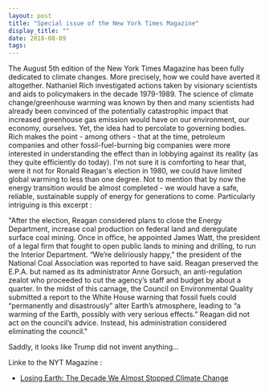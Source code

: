 ```yaml
---
layout: post
title: "Special issue of the New York Times Magazine"
display_title: ""
date: 2018-08-09
tags: 
---
```

The August 5th edition of the New York Times Magazine has been fully dedicated to climate changes. More precisely, how we could have
averted it altogether. Nathaniel Rich investigated actions taken by visionary scientists and aids to policymakers in the decade 1979-1989. The science of climate change/greenhouse warming was known by then and many scientists had already been convinced of the potentially catastrophic impact that increased greenhouse gas emission would have on our environment, our economy, ourselves. Yet, the idea had to percolate to governing bodies. Rich makes the point - among others - that at the time, petroleum companies and other fossil-fuel-burning big companies were more interested in understanding the effect than in lobbying against its reality (as they quite efficiently do today). I'm not sure it is comforting to hear that, were it not for Ronald Reagan's election in 1980, we could have limited global warming to less than one degree. Not to mention that by now the energy transition would be almost completed - we would have a safe, reliable, sustainable supply of energy for generations to come. Particularly intriguing is this excerpt : 

"After the election, Reagan considered plans to close the Energy Department, increase coal production on federal land and deregulate surface coal mining. Once in office, he appointed James Watt, the president of a legal firm that fought to open public lands to mining and drilling, to run the Interior Department. “We’re deliriously happy,” the president of the National Coal Association was reported to have said. Reagan preserved the E.P.A. but named as its administrator Anne Gorsuch, an anti-regulation zealot who proceeded to cut the agency’s staff and budget by about a quarter. In the midst of this carnage, the Council on Environmental Quality submitted a report to the White House warning that fossil fuels could “permanently and disastrously” alter Earth’s atmosphere, leading to “a warming of the Earth, possibly with very serious effects.” Reagan did not act on the council’s advice. Instead, his administration considered eliminating the council."

Saddly, it looks like Trump did not invent anything...


Linke to the NYT Magazine :
* [Losing Earth: The Decade We Almost Stopped Climate Change](https://www.nytimes.com/interactive/2018/08/01/magazine/climate-change-losing-earth.html?action=click&contentCollection=magazine&region=supplemental&module=undefined&contentPlacement=2&pgtype=sectionfront)


